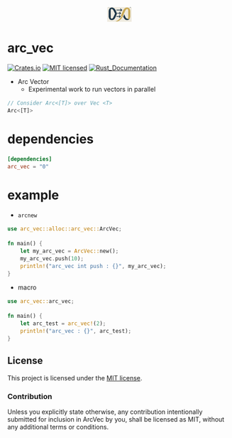 <p align="center">
    <img width=55px src="assets/arc_vec_logo.jpeg" />
</p>

# arc_vec

[![Crates.io][crates-badge]][crates-url]
[![MIT licensed][mit-badge]][mit-url]
[![Rust_Documentation][rust-doc-badge]][doc-url]

[crates-badge]: https://img.shields.io/crates/v/arc_vec.svg
[crates-url]: https://crates.io/crates/arc_vec
[mit-badge]: https://img.shields.io/badge/license-MIT-blue.svg
[mit-url]: https://github.com/tokio-rs/tokio/blob/master/LICENSE
[rust-doc-badge]: https://img.shields.io/badge/rust-documentation-blue
[doc-url]: https://docs.rs/arc_vec/latest/arc_vec/

- Arc Vector
  - Experimental work to run vectors in parallel


```rust
// Consider Arc<[T]> over Vec <T>
Arc<[T]>
```

# dependencies

```toml
[dependencies]
arc_vec = "0"

```

# example

- `arcnew`

```rust
use arc_vec::alloc::arc_vec::ArcVec;

fn main() {
    let my_arc_vec = ArcVec::new();
    my_arc_vec.push(10);
    println!("arc_vec int push : {}", my_arc_vec);
}
```

- macro

```rust
use arc_vec::arc_vec;

fn main() {
    let arc_test = arc_vec!(2);
    println!("arc_vec : {}", arc_test);
}
```


## License

This project is licensed under the [MIT license].

[MIT license]: https://github.com/YoungHaKim7/arc_vec/blob/main/LICENSE

### Contribution

Unless you explicitly state otherwise, any contribution intentionally submitted
for inclusion in ArcVec by you, shall be licensed as MIT, without any additional
terms or conditions.

